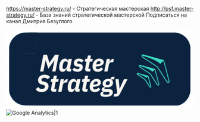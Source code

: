 https://master-strategy.ru/ - Стратегическая мастерская
http://psf.master-strategy.ru/ - База знаний стратегической мастерской
Подписаться на канал Дмитрия Безуглого

![150](Img_PSF/MS-Small-logo.png)
![Google Analytics|1](https://www.google-analytics.com/collect?v=1&tid=G-ZQ2YFW25QQ-Y&cid=555&t=event&ec=page&ea=view&dp=%2Fmypage&dt=My%20Page%20Title)
